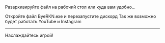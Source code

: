 Разархивируйте файл на рабочий стол или куда вам удобно...

Откройте файл ByeRKN.exe и перезапустите дискорд
Так же возможно будет работать YouTube и Instagram

------------------------------
Наслаждайтесь игрой!
